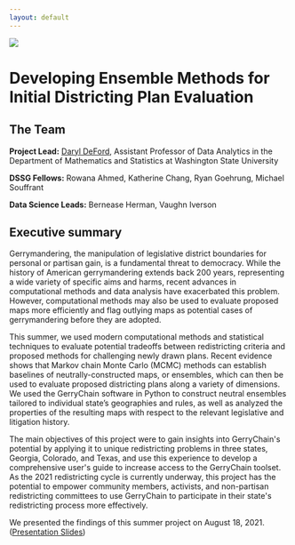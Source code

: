 ```yaml
---
layout: default
---
```


<img src="{{ site.url }}{{ site.baseurl }}/assets/img/eScience.png">


# Developing Ensemble Methods for Initial Districting Plan Evaluation

## The Team

**Project Lead:** [Daryl DeFord](http://www.math.wsu.edu/faculty/ddeford/), Assistant Professor of Data Analytics in the Department of Mathematics and Statistics at Washington State University

**DSSG Fellows:** Rowana Ahmed, Katherine Chang, Ryan Goehrung, Michael Souffrant

**Data Science Leads:** Bernease Herman, Vaughn Iverson

## Executive summary

Gerrymandering, the manipulation of legislative district boundaries for personal or partisan gain, is a fundamental threat to democracy. While the history of American gerrymandering extends back 200 years, representing a wide variety of specific aims and harms, recent advances in computational methods and data analysis have exacerbated this problem. However, computational methods may also be used to evaluate proposed maps more efficiently and flag outlying maps as potential cases of gerrymandering before they are adopted.

This summer, we used modern computational methods and statistical techniques to evaluate potential tradeoffs between redistricting criteria and proposed methods for challenging newly drawn plans. Recent evidence shows that Markov chain Monte Carlo (MCMC) methods can establish baselines of neutrally-constructed maps, or ensembles, which can then be used to evaluate proposed districting plans along a variety of dimensions. We used the GerryChain software in Python to construct neutral ensembles tailored to individual state’s geographies and rules, as well as analyzed the properties of the resulting maps with respect to the relevant legislative and litigation history.

The main objectives of this project were to gain insights into GerryChain's potential by applying it to unique redistricting problems in three states, Georgia, Colorado, and Texas, and use this experience to develop a comprehensive user's guide to increase access to the GerryChain toolset. As the 2021 redistricting cycle is currently underway, this project has the potential to empower community members, activists, and non-partisan redistricting committees to use GerryChain to participate in their state's redistricting process more effectively.

We presented the findings of this summer project on August 18, 2021. ([Presentation Slides](https://github.com/uwescience/DSSG2021-redistricting-website/blob/main/assets/Redistricting%20Team%20-%20Final%20Presentation%20PUBLIC.pdf))
